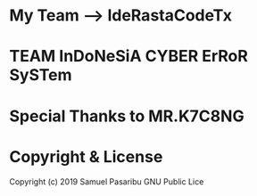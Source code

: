 # My Team --> IdeRastaCodeTx
# TEAM InDoNeSiA CYBER ErRoR SySTem
# Special Thanks to MR.K7C8NG

# Copyright & License
  Copyright (c) 2019 Samuel Pasaribu GNU Public Lice
